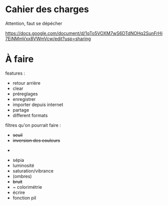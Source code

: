 # Cahier des charges
Attention, faut se dépécher

https://docs.google.com/document/d/1qTo5VOXM7wS6DTdNOHq2SunFrHi7EiNMmVxx8VWmVcw/edit?usp=sharing

# À faire

features :
 - retour arrière
 - clear
 - préreglages
 - enregistrer
 - importer depuis internet
 - partage
 - different  formats
 
 filtres qu'on pourrait faire :
 - ~~seuil~~
 - ~~inversion des couleurs~~
 - ~~~~noir et blanc~~
 - sépia
 - luminosité
 - saturation/vibrance
 - (ombres)
 - ~~bruit~~
 - ~ colorimétrie
 - écrire
 - fonction pil
